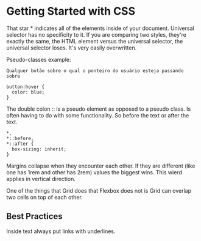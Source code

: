# Getting Started with CSS

That star * indicates all of the elements inside of your document. Universal selector has no specificity to it.
If you are comparing two styles, they're exactly the same, the HTML element versus the universal selector, the universal selector loses. It's very easily overwritten.

Pseudo-classes example:

```
Qualquer botão sobre o qual o ponteiro do usuário esteja passando sobre

button:hover {
  color: blue;
}
```

The double colon :: is a pseudo element as opposed to a pseudo class. Is often having to do with some functionality. So before the text or after the text.

```
*,
*::before,
*::after {
  box-sizing: inherit;
}
```

Margins collapse when they encounter each other. If they are different (like one has 1rem and other has 2rem) values the biggest wins. This wierd applies in vertical direction.

One of the things that Grid does that Flexbox does not is Grid can overlap two cells on top of each other.


## Best Practices

Inside text always put links with underlines.